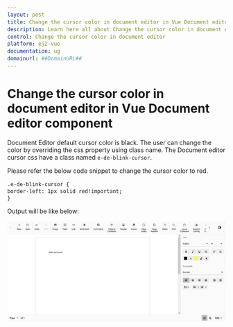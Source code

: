 ```yaml
---
layout: post
title: Change the cursor color in document editor in Vue Document editor component | Syncfusion
description: Learn here all about Change the cursor color in document editor in Syncfusion Vue Document editor component of Syncfusion Essential JS 2 and more.
control: Change the cursor color in document editor 
platform: ej2-vue
documentation: ug
domainurl: ##DomainURL##
---
```


# Change the cursor color in document editor in Vue Document editor component

Document Editor default cursor color is black. The user can change the color by overriding the css property using class name. The Document editor cursor css have a class named `e-de-blink-cursor`.

Please refer the below code snippet to change the cursor color to red.

```
.e-de-blink-cursor {
border-left: 1px solid red!important;
}
```

Output will be like below:

![Change the cursor color in document editor](../images/cursor-css.png)

